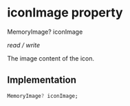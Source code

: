 


# iconImage property







MemoryImage? iconImage
  
_<span class="feature">read / write</span>_



<p>The image content of the icon.</p>



## Implementation

```dart
MemoryImage? iconImage;
```







